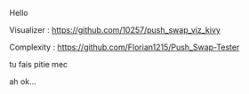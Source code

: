 Hello

Visualizer : https://github.com/10257/push_swap_viz_kivy

Complexity : https://github.com/Florian1215/Push_Swap-Tester

tu fais pitie mec

ah ok...

